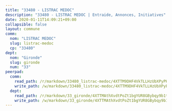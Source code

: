 ```yaml
---
title: "33480 - LISTRAC MEDOC"
description: "33480 - LISTRAC MEDOC | Entraide, Annonces, Initiatives"
date: 2020-01-11T14:09:21+09:00
collapsible: false
layout: commune
comm:
  nom: "LISTRAC MEDOC"
  slug: listrac-medoc
  cp: "33480"
dept:
  nom: "Gironde"
  slug: gironde
  num: "33"
peerpad:
  comm:
    read_path: /r/markdown/33480_listrac-medoc/4XTTM9DHF4VkTLLHzUbXPyPK1VMHXEQTzZucKxXPverHa1VCU
    write_path: /w/markdown/33480_listrac-medoc/4XTTM9DHF4VkTLLHzUbXPyPK1VMHXEQTzZucKxXPverHa1VCU-K3TgTdEy6mMgszzcNk7JaayFmCuPFsCxRBKv3P4GwRJP5wnYUnkPmBgohnRMxHimD9T3JUEv4TqwqYhYBPqnvAct51o7Dk2nzyEhatxnheq7FhKn5ieVXaBWHS19cvuzqABxWKwW
  dept:
    read_path: /r/markdown/33_gironde/4XTTMAthXvdtPoZt1bgYUR8GBybqy9b1tLUaaKDw5iKj57LRt
    write_path: /w/markdown/33_gironde/4XTTMAthXvdtPoZt1bgYUR8GBybqy9b1tLUaaKDw5iKj57LRt-K3TgU8ogmN5s8hbKrZhkV9P1KQiFepNWXjoYRvdMTW1jt7eRXTmrjG677tN9mcUTsALjzYGgb8mvcrYPJn2Jd8cTiBmF9aZcbgdcQL1kzCPJnSf6X8tpEcGPdTr5qT6cQqEpt6oQ
---
```


